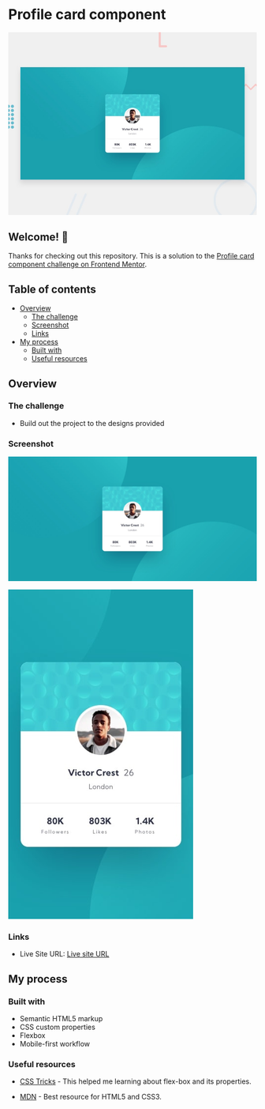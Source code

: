 # Profile card component

![Design preview for the Profile card component coding challenge](./design/desktop-preview.jpg)

## Welcome! 👋

Thanks for checking out this repository.
This is a solution to the [Profile card component challenge on Frontend Mentor](https://www.frontendmentor.io/challenges/profile-card-component-cfArpWshJ).

## Table of contents

- [Overview](#overview)
  - [The challenge](#the-challenge)
  - [Screenshot](#screenshot)
  - [Links](#links)
- [My process](#my-process)
  - [Built with](#built-with)
  - [Useful resources](#useful-resources)

## Overview

### The challenge

- Build out the project to the designs provided

### Screenshot

![Desktop preview for the Profile card component coding challenge](./design/desktop-design.jpg)

![Mobile preview for the Profile card component coding challenge](./design/mobile-design.jpg)

### Links

- Live Site URL: [Live site URL](https://utkarshgoel22.github.io/profile-card-component-main/)

## My process

### Built with

- Semantic HTML5 markup
- CSS custom properties
- Flexbox
- Mobile-first workflow

### Useful resources

- [CSS Tricks](https://css-tricks.com/snippets/css/a-guide-to-flexbox/) - This helped me learning about flex-box and its properties.

- [MDN](https://developer.mozilla.org/en-US/) - Best resource for HTML5 and CSS3.
